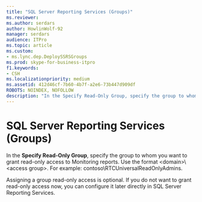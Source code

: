 ```yaml
---
title: "SQL Server Reporting Services (Groups)"
ms.reviewer: 
ms.author: serdars
author: HowlinWolf-92
manager: serdars
audience: ITPro
ms.topic: article
ms.custom:
- ms.lync.dep.DeploySSRSGroups
ms.prod: skype-for-business-itpro
f1.keywords:
- CSH
ms.localizationpriority: medium
ms.assetid: 412d46cf-7b60-4b7f-a2e6-73b447d909df
ROBOTS: NOINDEX, NOFOLLOW
description: "In the Specify Read-Only Group, specify the group to whom you want to grant read-only access to Monitoring reports."
---
```


# SQL Server Reporting Services (Groups)

In the **Specify Read-Only Group**, specify the group to whom you want to grant read-only access to Monitoring reports. Use the format &lt;domain&gt;\\&lt;access group&gt;. For example: contoso\RTCUniversalReadOnlyAdmins.
  
Assigning a group read-only access is optional. If you do not want to grant read-only access now, you can configure it later directly in SQL Server Reporting Services.
  

